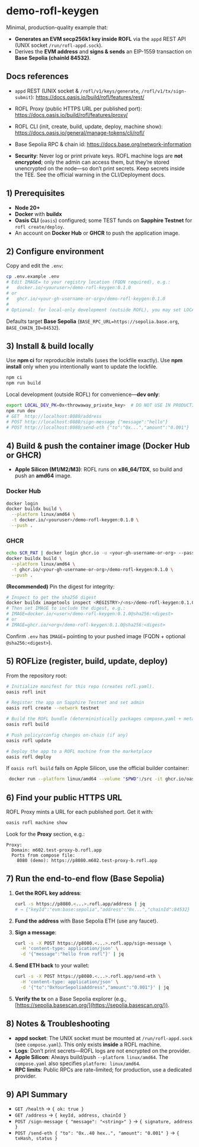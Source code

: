 # demo-rofl-keygen

Minimal, production-quality example that:

- **Generates an EVM secp256k1 key inside ROFL** via the `appd` REST API (UNIX socket `/run/rofl-appd.sock`).
- Derives the **EVM address** and **signs & sends** an EIP-1559 transaction on **Base Sepolia (chainId 84532)**.

## Docs references

- `appd` REST (UNIX socket & `/rofl/v1/keys/generate`, `/rofl/v1/tx/sign-submit`): <https://docs.oasis.io/build/rofl/features/rest/>
- ROFL Proxy (public HTTPS URL per published port): <https://docs.oasis.io/build/rofl/features/proxy/>
- ROFL CLI (init, create, build, update, deploy, machine show): <https://docs.oasis.io/general/manage-tokens/cli/rofl/>
- Base Sepolia RPC & chain id: <https://docs.base.org/network-information>

- **Security**: Never log or print private keys. ROFL machine logs are **not encrypted**; only the admin can access them, but they’re stored unencrypted on the node—so don’t print secrets. Keep secrets inside the TEE. See the official warning in the CLI/Deployment docs.

## 1) Prerequisites

- **Node 20+**
- **Docker** with **buildx**
- **Oasis CLI** (`oasis`) configured; some TEST funds on **Sapphire Testnet** for `rofl create/deploy`.
- An account on **Docker Hub** or **GHCR** to push the application image.

## 2) Configure environment

Copy and edit the `.env`:

```bash
cp .env.example .env
# Edit IMAGE= to your registry location (FQDN required), e.g.:
#   docker.io/<youruser>/demo-rofl-keygen:0.1.0
# or
#   ghcr.io/<your-gh-username-or-org>/demo-rofl-keygen:0.1.0
#
# Optional: for local-only development (outside ROFL), you may set LOCAL_DEV_PK to a throwaway 0x<64-hex> key.
```

Defaults target **Base Sepolia** (`BASE_RPC_URL=https://sepolia.base.org`, `BASE_CHAIN_ID=84532`).

## 3) Install & build locally

Use **npm ci** for reproducible installs (uses the lockfile exactly).
Use **npm install** only when you intentionally want to update the lockfile.

```bash
npm ci
npm run build
```

Local development (outside ROFL) for convenience—**dev only**:

```bash
export LOCAL_DEV_PK=0x<throwaway_private_key>  # DO NOT USE IN PRODUCTION
npm run dev
# GET  http://localhost:8080/address
# POST http://localhost:8080/sign-message {"message":"hello"}
# POST http://localhost:8080/send-eth {"to":"0x...","amount":"0.001"}
```

## 4) Build & push the container image (Docker Hub or GHCR)

- **Apple Silicon (M1/M2/M3)**: ROFL runs on **x86_64/TDX**, so build and push an **amd64** image.

### Docker Hub

```bash
docker login
docker buildx build \
  --platform linux/amd64 \
  -t docker.io/<youruser>/demo-rofl-keygen:0.1.0 \
  --push .
```

### GHCR

```bash
echo $CR_PAT | docker login ghcr.io -u <your-gh-username-or-org> --password-stdin
docker buildx build \
  --platform linux/amd64 \
  -t ghcr.io/<your-gh-username-or-org>/demo-rofl-keygen:0.1.0 \
  --push .
```

**(Recommended)** Pin the digest for integrity:

```bash
# Inspect to get the sha256 digest
docker buildx imagetools inspect <REGISTRY>/<ns>/demo-rofl-keygen:0.1.0
# Then set IMAGE to include the digest, e.g.:
# IMAGE=docker.io/<user>/demo-rofl-keygen:0.1.0@sha256:<digest>
# or
# IMAGE=ghcr.io/<org>/demo-rofl-keygen:0.1.0@sha256:<digest>
```

Confirm `.env` has `IMAGE=` pointing to your pushed image (FQDN + optional `@sha256:<digest>`).

## 5) ROFLize (register, build, update, deploy)

From the repository root:

```bash
# Initialize manifest for this repo (creates rofl.yaml).
oasis rofl init

# Register the app on Sapphire Testnet and set admin
oasis rofl create --network testnet

# Build the ROFL bundle (deterministically packages compose.yaml + metadata)
oasis rofl build

# Push policy/config changes on-chain (if any)
oasis rofl update

# Deploy the app to a ROFL machine from the marketplace
oasis rofl deploy
```

If `oasis rofl build` fails on Apple Silicon, use the official builder container:

```bash
 docker run --platform linux/amd64 --volume "$PWD":/src -it ghcr.io/oasisprotocol/rofl-dev:main oasis rofl build
```

## 6) Find your public HTTPS URL

ROFL Proxy mints a URL for each published port. Get it with:

```bash
oasis rofl machine show
```

Look for the **Proxy** section, e.g.:

```text
Proxy:
  Domain: m602.test-proxy-b.rofl.app
  Ports from compose file:
    8080 (demo): https://p8080.m602.test-proxy-b.rofl.app
```

## 7) Run the end-to-end flow (Base Sepolia)

1. **Get the ROFL key address**:

   ```bash
   curl -s https://p8080.<...>.rofl.app/address | jq
   # → {"keyId":"evm:base:sepolia","address":"0x...","chainId":84532}
   ```

2. **Fund the address** with Base Sepolia ETH (use any faucet).

3. **Sign a message**:

   ```bash
   curl -s -X POST https://p8080.<...>.rofl.app/sign-message \
     -H 'content-type: application/json' \
     -d '{"message":"hello from rofl"}' | jq
   ```

4. **Send ETH back** to your wallet:

   ```bash
   curl -s -X POST https://p8080.<...>.rofl.app/send-eth \
     -H 'content-type: application/json' \
     -d '{"to":"0xYourSepoliaAddress","amount":"0.001"}' | jq
   ```

5. **Verify the tx** on a Base Sepolia explorer (e.g., [https://sepolia.basescan.org/](https://sepolia.basescan.org/)).

## 8) Notes & Troubleshooting

- **appd socket**: The UNIX socket must be mounted at `/run/rofl-appd.sock` (see `compose.yaml`). This only exists **inside** a ROFL machine.
- **Logs**: Don’t print secrets—ROFL logs are not encrypted on the provider.
- **Apple Silicon**: Always build/push `--platform linux/amd64`. The `compose.yaml` also specifies `platform: linux/amd64`.
- **RPC limits**: Public RPCs are rate-limited; for production, use a dedicated provider.

## 9) API Summary

- `GET /health` → `{ ok: true }`
- `GET /address` → `{ keyId, address, chainId }`
- `POST /sign-message { "message": "<string>" }` → `{ signature, address }`
- `POST /send-eth { "to": "0x..40 hex..", "amount": "0.001" }` → `{ txHash, status }`
